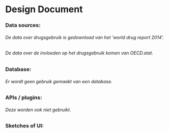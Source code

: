 # Design Document
### Data sources:
###### De data over drugsgebruik is gedownload van het 'world drug report 2014'.
###### De data over de invloeden op het drugsgebruik komen van OECD.stat.
### Database:
###### Er wordt geen gebruik gemaakt van een database.
### APIs / plugins:
###### Deze worden ook niet gebruikt.
### Sketches of UI:
######

